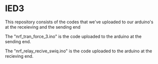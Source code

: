 # IED3
This repository consists of the codes that we've uploaded to our arduino's at the receieving and the sending end

The "nrf_tran_force_3.ino" is the code uploaded to the arduino at the sending end.

The "nrf_relay_recive_swiq.ino" is the code uploaded to the arduino at the recieving end.
